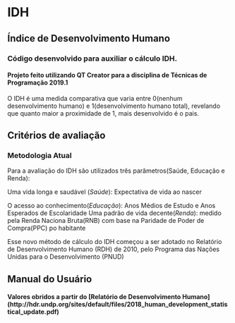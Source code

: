 <h1>IDH</h1>
<h2>Índice de Desenvolvimento Humano</h2>
<h3>Código desenvolvido para auxiliar o cálculo IDH.</h3>
<h4>Projeto feito utilizando QT Creator para a disciplina de Técnicas de Programação 2019.1</h4>

O IDH é uma medida comparativa que varia entre 0(nenhum desenvolvimento humano) e 1(desenvolvimento humano total), revelando que quanto maior a proximidade de 1, mais desenvolvido é o pais.


<h2>Critérios de avaliação</h2>

<h3>Metodologia Atual</h3>

Para a avaliação do IDH são utilizados três parâmetros(Saúde, Educação e Renda):

Uma vida longa e saudável (*Saúde*): Expectativa de vida ao nascer</p>
O acesso ao conhecimento(*Educação*): Anos Médios de Estudo e Anos Esperados de Escolaridade
Uma padrão de vida decente(*Renda*): medido pela Renda Naciona Bruta(RNB) com base na Paridade de Poder de Compra(PPC) po habitante

Esse novo método de cálculo do IDH começou a ser adotado no Relatório de Desenvolvimento Humano (RDH) de 2010, pelo Programa das Nações Unidas para o Desenvolvimento (PNUD)



<h2>Manual do Usuário</h2>

<h4>Valores obridos a partir do [Relatório de Desenvolvimento Humano]  (http://hdr.undp.org/sites/default/files/2018_human_development_statistical_update.pdf)</h4>
